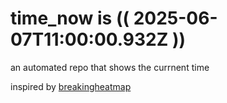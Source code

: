 # time_now is (( 2025-06-07T11:00:00.932Z ))

an automated repo that shows the currnent time

inspired by [breakingheatmap](https://github.com/breakingheatmap/breakingheatmap)